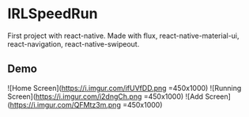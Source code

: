 # IRLSpeedRun
First project with react-native. Made with flux, react-native-material-ui, react-navigation, react-native-swipeout.

## Demo
![Home Screen](https://i.imgur.com/ifUVfDD.png =450x1000)
![Running Screen](https://i.imgur.com/i2dngCh.png =450x1000)
![Add Screen](https://i.imgur.com/QFMtz3m.png =450x1000)


